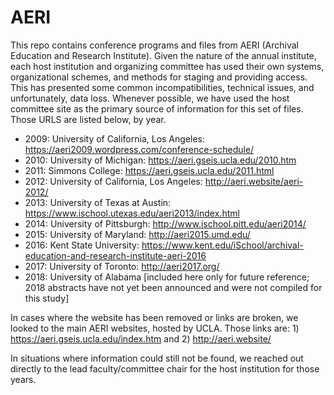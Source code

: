# AERI
This repo contains conference programs and files from AERI (Archival Education and Research Institute). Given the nature of the annual institute, each host institution and organizing committee has used their own systems, organizational schemes, and methods for staging and providing access. This has presented some common incompatibilities, technical issues, and unfortunately, data loss. Whenever possible, we have used the host committee site as the primary source of information for this set of files. Those URLS are listed below, by year. 

* 2009: University of California, Los Angeles: https://aeri2009.wordpress.com/conference-schedule/
* 2010: University of Michigan: https://aeri.gseis.ucla.edu/2010.htm
* 2011: Simmons College: https://aeri.gseis.ucla.edu/2011.html
* 2012: University of California, Los Angeles: http://aeri.website/aeri-2012/
* 2013: University of Texas at Austin: https://www.ischool.utexas.edu/aeri2013/index.html
* 2014: University of Pittsburgh: http://www.ischool.pitt.edu/aeri2014/
* 2015: University of Maryland: http://aeri2015.umd.edu/
* 2016: Kent State University: https://www.kent.edu/iSchool/archival-education-and-research-institute-aeri-2016
* 2017: University of Toronto: http://aeri2017.org/
* 2018: University of Alabama [included here only for future reference; 2018 abstracts have not yet been announced and were not compiled for this study] 


In cases where the website has been removed or links are broken, we looked to the main AERI websites, hosted by UCLA. Those links are: 1) https://aeri.gseis.ucla.edu/index.htm  and 2) http://aeri.website/


In situations where information could still not be found, we reached out directly to the lead faculty/committee chair for the host institution for those years. 
